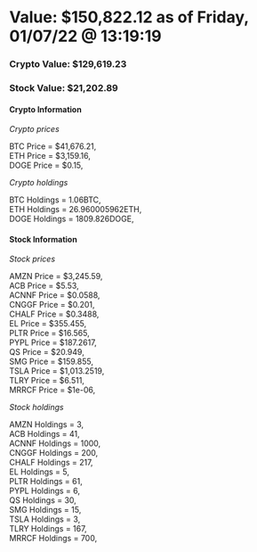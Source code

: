 # Value: $150,822.12 as of Friday, 01/07/22 @ 13:19:19 

### Crypto Value: $129,619.23

### Stock Value: $21,202.89

#### Crypto Information 
*Crypto prices* 

BTC Price = $41,676.21,  
ETH Price = $3,159.16,  
DOGE Price = $0.15,  


*Crypto holdings* 

BTC Holdings = 1.06BTC,  
ETH Holdings = 26.960005962ETH,  
DOGE Holdings = 1809.826DOGE,  


#### Stock Information 

*Stock prices* 

AMZN Price = $3,245.59,  
ACB Price = $5.53,  
ACNNF Price = $0.0588,  
CNGGF Price = $0.201,  
CHALF Price = $0.3488,  
EL Price = $355.455,  
PLTR Price = $16.565,  
PYPL Price = $187.2617,  
QS Price = $20.949,  
SMG Price = $159.855,  
TSLA Price = $1,013.2519,  
TLRY Price = $6.511,  
MRRCF Price = $1e-06,  


*Stock holdings* 

AMZN Holdings = 3,  
ACB Holdings = 41,  
ACNNF Holdings = 1000,  
CNGGF Holdings = 200,  
CHALF Holdings = 217,  
EL Holdings = 5,  
PLTR Holdings = 61,  
PYPL Holdings = 6,  
QS Holdings = 30,  
SMG Holdings = 15,  
TSLA Holdings = 3,  
TLRY Holdings = 167,  
MRRCF Holdings = 700,  


